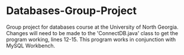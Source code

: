 # Databases-Group-Project
Group project for databases course at the University of North Georgia.
Changes will need to be made to the 'ConnectDB.java' class to get the program working, lines 12-15.
This program works in conjunction with MySQL Workbench.
